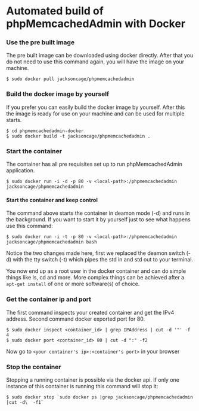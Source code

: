 Automated build of phpMemcachedAdmin with Docker
===========

### Use the pre built image
The pre built image can be downloaded using docker directly. After that you do not need to use this command again, you will have the image on your machine.

	$ sudo docker pull jacksoncage/phpmemcachedadmin


### Build the docker image by yourself
If you prefer you can easily build the docker image by yourself. After this the image is ready for use on your machine and can be used for multiple starts.

	$ cd phpmemcachedadmin-docker
	$ sudo docker build -t jacksoncage/phpmemcachedadmin .


### Start the container
The container has all pre requisites set up to run phpMemcachedAdmin application.

	$ sudo docker run -i -d -p 80 -v <local-path>:/phpmemcachedadmin jacksoncage/phpmemcachedadmin


#### Start the container and keep control
The command above starts the container in deamon mode (-d) and runs in the background. If you want to start it by yourself just to see what happens use this command:

	$ sudo docker run -i -t -p 80 -v <local-path>:/phpmemcachedadmin jacksoncage/phpmemcachedadmin bash

Notice the two changes made here, first we replaced the deamon switch (-d) with the tty switch (-t) which pipes the std in and std out to your terminal.

You now end up as a root user in the docker container and can do simple things like ls, cd and more. More complex things can be achieved after a `apt-get install` of one or more software(s) of choice.

### Get the container ip and port
The first command inspects your created container and get the IPv4 address. Second command docker exported port for 80.

    $ sudo docker inspect <container_id> | grep IPAddress | cut -d '"' -f 4
    $ sudo docker port <container_id> 80 | cut -d ":" -f2

Now go to `<your container's ip>:<container's port>` in your browser


### Stop the container
Stopping a running container is possible via the docker api. If only one instance of this container is running this command will stop it:

	$ sudo docker stop `sudo docker ps |grep jacksoncage/phpmemcachedadmin |cut -d\  -f1`
